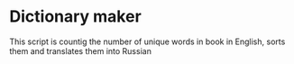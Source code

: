 # Dictionary maker
This script is countig the number of unique words in book in English, sorts them and translates them into Russian
